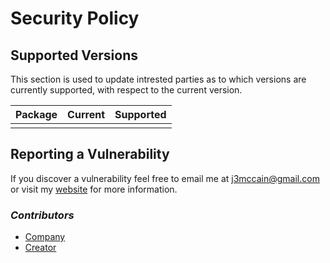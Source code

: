 # Security Policy

## Supported Versions

This section is used to update intrested parties as to which versions are currently supported, with respect to the current version.

| Package | Current | Supported |
| ------- | ------- | --------- |
|         |         |           |

## Reporting a Vulnerability

If you discover a vulnerability feel free to email me at j3mccain@gmail.com or visit my [website](https://pzzld.eth.limo) for more information.

### _Contributors_

- [Company](https://github.com/scattered-systems)
- [Creator](https://github.com/FL03)

